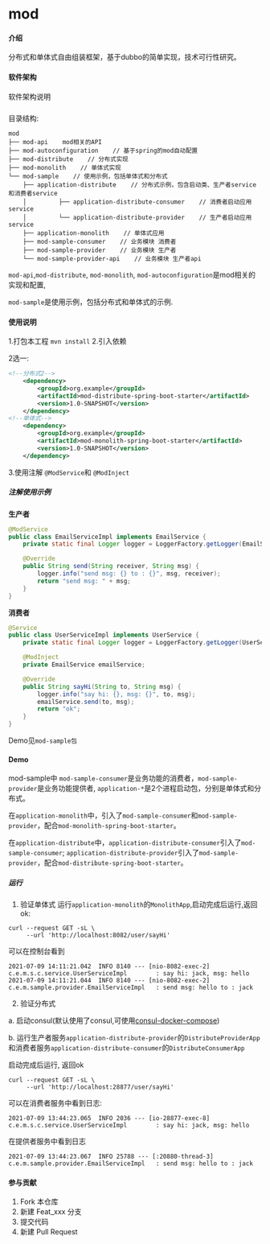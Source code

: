 # mod

#### 介绍
分布式和单体式自由组装框架，基于dubbo的简单实现，技术可行性研究。

#### 软件架构
软件架构说明

#####
目录结构:
```
mod
├── mod-api    mod相关的API
├── mod-autoconfiguration    // 基于spring的mod自动配置
├── mod-distribute    // 分布式实现
├── mod-monolith    // 单体式实现
└── mod-sample    // 使用示例，包括单体式和分布式
    ├── application-distribute    // 分布式示例，包含启动类、生产者service和消费者service
    │         ├── application-distribute-consumer    // 消费者启动应用service
    │         └── application-distribute-provider    // 生产者启动应用service
    ├── application-monolith    // 单体式应用
    ├── mod-sample-consumer    // 业务模块 消费者
    ├── mod-sample-provider    // 业务模块 生产者
    └── mod-sample-provider-api    // 业务模块 生产者api 
```

`mod-api`,`mod-distribute`, `mod-monolith`, `mod-autoconfiguration`是mod相关的实现和配置,

`mod-sample`是使用示例，包括分布式和单体式的示例.


#### 使用说明

1.打包本工程 `mvn install`
2.引入依赖

2选一:
```xml
<!--分布式2-->
    <dependency>
        <groupId>org.example</groupId>
        <artifactId>mod-distribute-spring-boot-starter</artifactId>
        <version>1.0-SNAPSHOT</version>
    </dependency>
<!--单体式-->
    <dependency>
        <groupId>org.example</groupId>
        <artifactId>mod-monolith-spring-boot-starter</artifactId>
        <version>1.0-SNAPSHOT</version>
    </dependency>
```

3.使用注解 `@ModService`和 `@ModInject`

##### 注解使用示例
**生产者**
```java
@ModService
public class EmailServiceImpl implements EmailService {
    private static final Logger logger = LoggerFactory.getLogger(EmailServiceImpl.class);

    @Override
    public String send(String receiver, String msg) {
        logger.info("send msg: {} to : {}", msg, receiver);
        return "send msg: " + msg;
    }
}

```

**消费者**
```java
@Service
public class UserServiceImpl implements UserService {
    private static final Logger logger = LoggerFactory.getLogger(UserServiceImpl.class);

    @ModInject
    private EmailService emailService;

    @Override
    public String sayHi(String to, String msg) {
        logger.info("say hi: {}, msg: {}", to, msg);
        emailService.send(to, msg);
        return "ok";
    }
}
```

Demo见`mod-sample包`

#### Demo

mod-sample中 `mod-sample-consumer`是业务功能的消费者，`mod-sample-provider`是业务功能提供者, `application-*`是2个进程启动包，分别是单体式和分布式。

在`application-monolith`中，引入了`mod-sample-consumer`和`mod-sample-provider`，配合`mod-monolith-spring-boot-starter`。

在`application-distribute`中，`application-distribute-consumer`引入了`mod-sample-consumer`; `application-distribute-provider`引入了`mod-sample-provider`，配合`mod-distribute-spring-boot-starter`。

##### 运行
1. 验证单体式
运行`application-monolith`的`MonolithApp`,启动完成后运行,返回ok:

```shell script
curl --request GET -sL \
     --url 'http://localhost:8082/user/sayHi'
```

可以在控制台看到
```
2021-07-09 14:11:21.042  INFO 8140 --- [nio-8082-exec-2] c.e.m.s.c.service.UserServiceImpl        : say hi: jack, msg: hello
2021-07-09 14:11:21.044  INFO 8140 --- [nio-8082-exec-2] c.e.m.sample.provider.EmailServiceImpl   : send msg: hello to : jack
```
2. 验证分布式

a. 启动consul(默认使用了consul,可使用[consul-docker-compose](./consul-docker-compose.yml))

b. 运行生产者服务`application-distribute-provider`的`DistributeProviderApp`和消费者服务`application-distribute-consumer`的`DistributeConsumerApp`


启动完成后运行, 返回ok
```shell script
curl --request GET -sL \
     --url 'http://localhost:28877/user/sayHi'
```
可以在消费者服务中看到日志:
```
2021-07-09 13:44:23.065  INFO 2036 --- [io-28877-exec-8] c.e.m.s.c.service.UserServiceImpl        : say hi: jack, msg: hello
```
在提供者服务中看到日志
```
2021-07-09 13:44:23.067  INFO 25788 --- [:20880-thread-3] c.e.m.sample.provider.EmailServiceImpl   : send msg: hello to : jack
```



#### 参与贡献

1.  Fork 本仓库
2.  新建 Feat_xxx 分支
3.  提交代码
4.  新建 Pull Request
